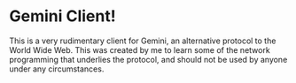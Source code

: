 # Gemini Client!

This is a very rudimentary client for Gemini, an alternative protocol to the World Wide Web. This was created by me to learn some of the network programming that underlies the protocol,
and should not be used by anyone under any circumstances.
